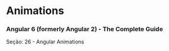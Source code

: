 # Animations
### Angular 6 (formerly Angular 2) - The Complete Guide

Seção: 26 - Angular Animations
